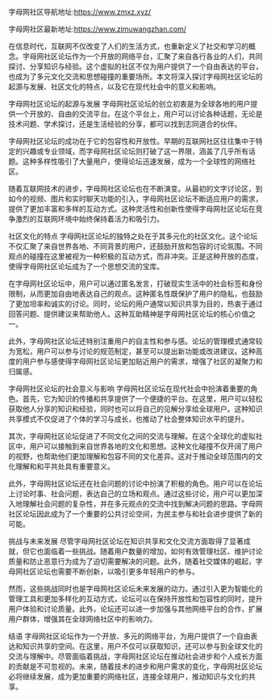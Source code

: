 
字母网社区导航地址:https://www.zmxz.xyz/

字母网社区最新地址:https://www.zimuwangzhan.com/

在信息时代，互联网不仅改变了人们的生活方式，也重新定义了社交和学习的概念。字母网社区论坛作为一个开放的网络平台，汇聚了来自各行各业的人们，共同探讨、分享知识与经验。这个虚拟的社区不仅为用户提供了一个自由表达的平台，也成为了多元文化交流和思想碰撞的重要场所。本文将深入探讨字母网社区论坛的起源与发展、社区文化的特点，以及它在现代社会中的意义和影响。

字母网社区论坛的起源与发展
字母网社区论坛的创立初衷是为全球各地的用户提供一个开放的、自由的交流平台。在这个平台上，用户可以讨论各种话题，无论是技术问题、学术探讨，还是生活经验的分享，都可以找到志同道合的伙伴。

字母网社区论坛的成功在于它的包容性和开放性。早期的互联网社区往往集中于特定的兴趣或专业领域，而字母网社区论坛则打破了这一界限，涵盖了几乎所有话题。这种多样性吸引了大量用户，使得论坛迅速发展，成为一个全球性的网络社区。

随着互联网技术的进步，字母网社区论坛也在不断演变。从最初的文字讨论区，到如今的视频、图片和实时聊天功能的引入，字母网社区论坛不断适应用户的需求，提供了更加丰富和多样的互动方式。这种灵活性和创新性使得字母网社区论坛在竞争激烈的互联网环境中始终保持着活力和吸引力。

社区文化的特点
字母网社区论坛的独特之处在于其多元化的社区文化。这个论坛不仅汇聚了来自世界各地、不同背景的用户，还鼓励开放和包容的讨论氛围。不同观点的碰撞在这里被视为一种积极的互动方式，而非冲突。正是这种开放的态度，使得字母网社区论坛成为了一个思想交流的宝库。

在字母网社区论坛中，用户可以通过匿名发言，打破现实生活中的社会标签和身份限制，从而更加自由地表达自己的观点。这种匿名性既保护了用户的隐私，也鼓励了更加坦率和诚实的讨论。同时，论坛的用户通常以知识共享为目的，热衷于通过回答问题、提供建议来帮助他人。这种互助精神是字母网社区论坛的核心价值之一。

此外，字母网社区论坛还特别注重用户的自主性和参与感。论坛的管理模式通常较为宽松，用户可以参与讨论的规范制定，甚至可以提出新功能或改进建议。这种高度的用户参与感使得字母网社区论坛更加贴近用户的需求，增强了社区的凝聚力和归属感。

字母网社区论坛的社会意义与影响
字母网社区论坛在现代社会中扮演着重要的角色。首先，它为知识的传播和共享提供了一个便捷的平台。在这里，用户可以轻松获取他人分享的知识和经验，同时也可以将自己的见解分享给全球用户。这种知识共享模式不仅促进了个体的学习与成长，也推动了社会整体知识水平的提升。

其次，字母网社区论坛促进了不同文化之间的交流与理解。在这个全球化的虚拟社区中，用户可以接触到来自世界各地的文化和思想。这种文化碰撞不仅开阔了用户的视野，也帮助他们更加理解和包容不同的文化差异。这对于推动全球范围内的文化理解和和平共处具有重要意义。

此外，字母网社区论坛还在社会问题的讨论中扮演了积极的角色。用户可以在论坛上讨论时事、社会问题，表达自己的立场和观点。通过这些讨论，用户可以更加深入地理解社会问题的复杂性，并在多元观点的交流中找到解决问题的思路。字母网社区论坛因此成为了一个重要的公共讨论空间，为民主参与和社会进步提供了新的可能。

挑战与未来发展
尽管字母网社区论坛在知识共享和文化交流方面取得了显著成就，但它也面临着一些挑战。随着用户数量的增加，如何有效管理社区、维护讨论质量和防止恶意行为成为了迫切需要解决的问题。此外，随着社交媒体的崛起，字母网社区论坛也需要不断创新，以吸引更多年轻用户的参与。

然而，这些挑战同时也是字母网社区论坛未来发展的动力。通过引入更为智能化的管理工具和更加多样化的互动方式，论坛可以在保持开放性和包容性的同时，提升用户体验和讨论质量。此外，论坛还可以进一步加强与其他网络平台的合作，扩展用户群体，增强其在全球网络社区中的影响力。

结语
字母网社区论坛作为一个开放、多元的网络平台，为用户提供了一个自由表达和知识共享的空间。在这里，用户不仅可以获取知识，还可以参与到全球文化的交流与理解中。尽管面临着挑战，字母网社区论坛在推动社会进步和个人成长方面的贡献是不可忽视的。未来，随着技术的进步和用户需求的变化，字母网社区论坛必将继续发展，成为更加重要的网络社区，连接全球用户，推动知识与文化的共享。
